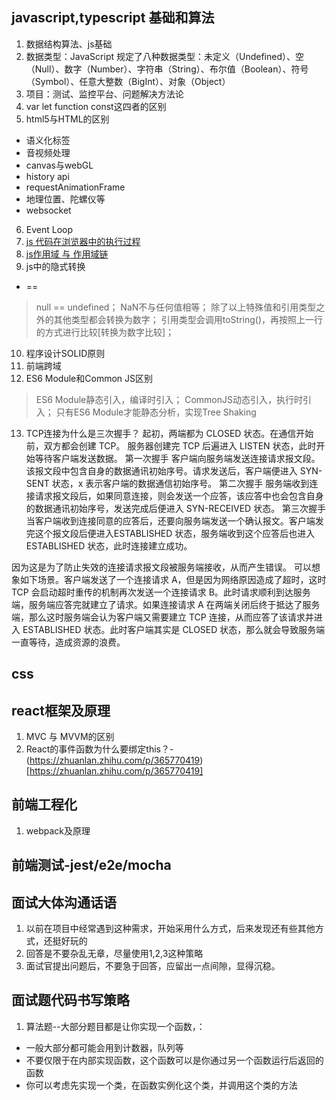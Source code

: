 ## javascript,typescript 基础和算法
1. 数据结构算法、js基础
2. 数据类型：JavaScript 规定了八种数据类型：未定义（Undefined）、空（Null）、数字（Number）、字符串（String）、布尔值（Boolean）、符号（Symbol）、任意大整数（BigInt）、对象（Object）
3. 项目：测试、监控平台、问题解决方法论
4. var let function const这四者的区别
5. html5与HTML的区别
* 语义化标签
* 音视频处理
* canvas与webGL
* history api
* requestAnimationFrame
* 地理位置、陀螺仪等
* websocket
6. Event Loop
7. [js 代码在浏览器中的执行过程](https://zhuanlan.zhihu.com/p/133339632)
8. [js作用域 与 作用域链](https://zhuanlan.zhihu.com/p/133339632)
9. js中的隐式转换
* ==
> null == undefined；
> NaN不与任何值相等；
> 除了以上特殊值和引用类型之外的其他类型都会转换为数字；
> 引用类型会调用toString()，再按照上一行的方式进行比较[转换为数字比较]；
10. 程序设计SOLID原则
11. 前端跨域
12. ES6 Module和Common JS区别
> ES6 Module静态引入，编译时引入；
> CommonJS动态引入，执行时引入；
> 只有ES6 Module才能静态分析，实现Tree Shaking
13. TCP连接为什么是三次握手？
起初，两端都为 CLOSED 状态。在通信开始前，双方都会创建 TCP。 服务器创建完 TCP 后遍进入 LISTEN 状态，此时开始等待客户端发送数据。
第一次握手
客户端向服务端发送连接请求报文段。该报文段中包含自身的数据通讯初始序号。请求发送后，客户端便进入  SYN-SENT 状态，x 表示客户端的数据通信初始序号。
第二次握手
服务端收到连接请求报文段后，如果同意连接，则会发送一个应答，该应答中也会包含自身的数据通讯初始序号，发送完成后便进入 SYN-RECEIVED 状态。
第三次握手
当客户端收到连接同意的应答后，还要向服务端发送一个确认报文。客户端发完这个报文段后便进入ESTABLISHED 状态，服务端收到这个应答后也进入 ESTABLISHED 状态，此时连接建立成功。

因为这是为了防止失效的连接请求报文段被服务端接收，从而产生错误。
可以想象如下场景。客户端发送了一个连接请求 A，但是因为网络原因造成了超时，这时 TCP 会启动超时重传的机制再次发送一个连接请求 B。此时请求顺利到达服务端，服务端应答完就建立了请求。如果连接请求 A 在两端关闭后终于抵达了服务端，那么这时服务端会认为客户端又需要建立 TCP 连接，从而应答了该请求并进入 ESTABLISHED 状态。此时客户端其实是 CLOSED 状态，那么就会导致服务端一直等待，造成资源的浪费。

## css
## react框架及原理
1. MVC 与 MVVM的区别
2. React的事件函数为什么要绑定this？-(https://zhuanlan.zhihu.com/p/365770419)[https://zhuanlan.zhihu.com/p/365770419]
## 前端工程化
1. webpack及原理
## 前端测试-jest/e2e/mocha



## 面试大体沟通话语
1. 以前在项目中经常遇到这种需求，开始采用什么方式，后来发现还有些其他方式，还挺好玩的
2. 回答是不要杂乱无章，尽量使用1,2,3这种策略
3. 面试官提出问题后，不要急于回答，应留出一点间隙，显得沉稳。

## 面试题代码书写策略
1. 算法题--大部分题目都是让你实现一个函数，：
* 一般大部分都可能会用到计数器，队列等
* 不要仅限于在内部实现函数，这个函数可以是你通过另一个函数运行后返回的函数
* 你可以考虑先实现一个类，在函数实例化这个类，并调用这个类的方法